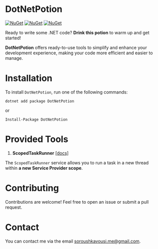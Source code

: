 # DotNetPotion

[![NuGet](https://img.shields.io/badge/nuget-v1.0.1-blue?logo=nuget)](https://www.nuget.org/packages/DotNetPotion)
[![NuGet](https://img.shields.io/badge/supported_.net_core_versions->=_v2.0-4CAF50?logo=.net)](https://www.nuget.org/packages/DotNetPotion#supportedframeworks-body-tab)
[![NuGet](https://img.shields.io/badge/supported_.net_framework_versions->=_v4.6.1-4CAF50?logo=.net)](https://www.nuget.org/packages/DotNetPotion#supportedframeworks-body-tab)

Ready to write some .NET code? **Drink this potion** to warm up and get started!

**DotNetPotion** offers ready-to-use tools to simplify and enhance your development experience, making your code more efficient and easier to manage.

# Installation

To install `DotNetPotion`, run one of the following commands:

```shell
dotnet add package DotNetPotion
```

or

```shell
Install-Package DotNetPotion
```

# Provided Tools


1. **ScopedTaskRunner** [\[docs\]](./DotNetPotion/Services/ScopedTaskRunner)

The `ScopedTaskRunner` service allows you to run a task in a new thread within **a new Service Provider scope**.



# Contributing

Contributions are welcome! Feel free to open an issue or submit a pull request.

# Contact

You can contact me via the email soroushkavousi.me@gmail.com.

